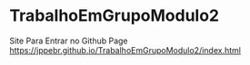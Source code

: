 # TrabalhoEmGrupoModulo2
Site Para Entrar no Github Page 
https://jppebr.github.io/TrabalhoEmGrupoModulo2/index.html
